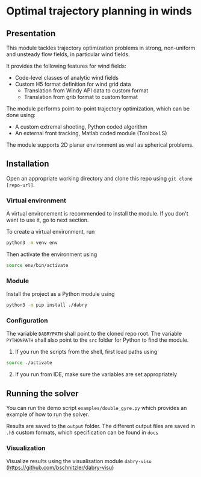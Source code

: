 # Optimal trajectory planning in winds

## Presentation

This module tackles trajectory optimization problems in strong,
non-uniform and unsteady flow fields, in particular wind fields.

It provides the following features for wind fields:
- Code-level classes of analytic wind fields
- Custom H5 format definition for wind grid data
  - Translation from Windy API data to custom format
  - Translation from grib format to custom format
 
The module performs point-to-point trajectory optimization, which can 
be done using:
- A custom extremal shooting, Python coded algorithm
- An external front tracking, Matlab coded module (ToolboxLS)

The module supports 2D planar environment as well as spherical problems.

## Installation

Open an appropriate working directory and clone this repo using `git clone [repo-url]`.

### Virtual environment

A virtual environement is recommended to install the module.
If you don't want to use it, go to next section.

To create a virtual environment, run
```sh
python3 -m venv env
```
Then activate the environment using
```sh
source env/bin/activate
```

### Module

Install the project as a Python module using
```sh
python3 -m pip install ./dabry
```

### Configuration

The variable `DABRYPATH` shall point to the cloned repo root.
The variable `PYTHONPATH` shall also point to the `src` folder for Python to find the module.

1) If you run the scripts from the shell, first load paths using
```sh
source ./activate
```
2) If you run from IDE, make sure the variables are set appropriately


## Running the solver

You can run the demo script `examples/double_gyre.py` which provides an example
of how to run the solver.

Results are saved to the `output` folder. The different output files are
saved in `.h5` custom formats, which specification can be found in `docs`

### Visualization

Visualize results using the visualisation module `dabry-visu` (https://github.com/bschnitzler/dabry-visu)
